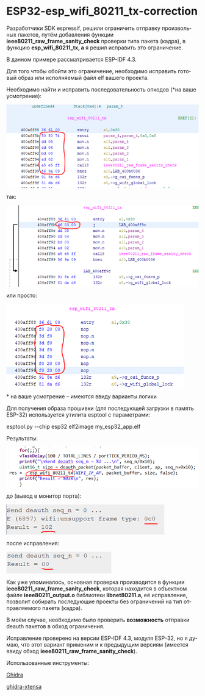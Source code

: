 # ESP32-esp_wifi_80211_tx-correction

<html>

<head>
<meta http-equiv=Content-Type content="text/html; charset=windows-1251">
<meta name=Generator content="Microsoft Word 15 (filtered)">

</head>

<body lang=RU>

<div class=WordSection1>

<p class=MsoNormal>Разработчики <span lang=EN-US>SDK</span><span lang=EN-US> </span><span
lang=EN-US>espressif</span>, решили ограничить отправку произвольных пакетов,
путём добавления функции <b>ieee80211_raw_frame_sanity_check</b> проверки типа
пакета (кадра), в функцию <b>esp_wifi_80211_tx, а</b> я решил исправить это
ограничение.</p><p>В данном примере рассматривается ESP-IDF 4.3.</p>

<p class=MsoNormal>Для того чтобы обойти это ограничение, необходимо исправить
готовый образ или исполняемый файл <span lang=EN-US>elf</span><span lang=EN-US>
</span>вашего проекта.</p>

<p class=MsoNormal>Необходимо найти и исправить последовательность опкодов (*на
ваше усмотрение):</p>

  <img align="center" src="https://github.com/sizeofrawdata/ESP32-esp_wifi_80211_tx-correction/blob/main/1.png"  alt="1">
  
<p class=MsoNormal>так:</p>
  
  <img align="center" src="https://github.com/sizeofrawdata/ESP32-esp_wifi_80211_tx-correction/blob/main/2.png"  alt="1">

<p class=MsoNormal>или просто:</p>

  <img align="center" src="https://github.com/sizeofrawdata/ESP32-esp_wifi_80211_tx-correction/blob/main/3.png"  alt="1">

<p class=MsoNormal>* на ваше усмотрение – имеются ввиду варианты логики</p>

<p class=MsoNormal>Для получения образа прошивки (для последующей загрузки в
память <span lang=EN-US>ESP</span>-32) используется утилита <span lang=EN-US>esptool</span>
с параметрами:</p>

<p class=MsoNormal><span lang=EN-US>esptool.py --chip esp32 elf2image
my_esp32_app.elf</span></p>

<p class=MsoNormal>Результаты:</p>

  <img align="center" src="https://github.com/sizeofrawdata/ESP32-esp_wifi_80211_tx-correction/blob/main/4.png"  alt="1">

<p class=MsoNormal>до (вывод в монитор порта):</p>

  <img align="center" src="https://github.com/sizeofrawdata/ESP32-esp_wifi_80211_tx-correction/blob/main/5.png"  alt="1">

<p class=MsoNormal>после исправления:</p>

  <img align="center" src="https://github.com/sizeofrawdata/ESP32-esp_wifi_80211_tx-correction/blob/main/6.png"  alt="1">

<p class=MsoNormal>Как уже упоминалось, основная проверка производится в
функции <b>ieee80211_raw_frame_sanity_check</b>, которая находится в объектном
файле <b>ieee80211_output.o</b>  <span style='font-family:"Arial",sans-serif;
color:#202124;background:white'>библиотеки</span> <b>libnet80211.a, </b>её
исправление, позволит собирать последующие проекты без ограничений на тип
отправляемого пакета (кадра). </p>

<p class=MsoNormal>В моём случае, необходимо было проверить <b>возможность</b>
отправки <span lang=EN-US>deauth</span><span lang=EN-US> </span>пакетов в обход
ограничения.</p>

<p class=MsoNormal>Исправление проверено на версии ESP-IDF 4.3, модуля <span
lang=EN-US>ESP</span>-32, но я думаю, что этот вариант применим и к предыдущим
версиям (имеется ввиду обход <b>ieee80211_raw_frame_sanity_check</b>).</p>

<p class=MsoNormal>Использованные инструменты:</p>

<p><a href="https://ghidra-sre.org/">Ghidra</a></p>   
<p><a href="https://github.com/yath/ghidra-xtensa">ghidra-xtensa</a></p>  
<p class=MsoNormal>&nbsp;</p>

</div>

</body>

</html>
